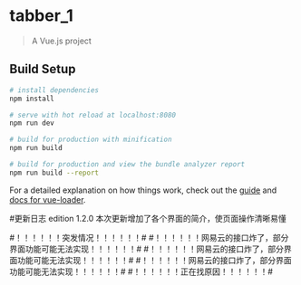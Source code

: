 # tabber_1

> A Vue.js project

## Build Setup

``` bash
# install dependencies
npm install

# serve with hot reload at localhost:8080
npm run dev

# build for production with minification
npm run build

# build for production and view the bundle analyzer report
npm run build --report
```

For a detailed explanation on how things work, check out the [guide](http://vuejs-templates.github.io/webpack/) and [docs for vue-loader](http://vuejs.github.io/vue-loader).

#更新日志
edition 1.2.0
本次更新增加了各个界面的简介，使页面操作清晰易懂

#！！！！！！突发情况！！！！！！#
#！！！！！！网易云的接口炸了，部分界面功能可能无法实现！！！！！！#
#！！！！！！网易云的接口炸了，部分界面功能可能无法实现！！！！！！#
#！！！！！！网易云的接口炸了，部分界面功能可能无法实现！！！！！！#
#！！！！！！正在找原因！！！！！！#
